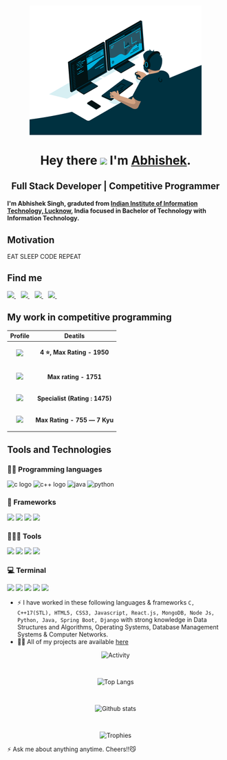 <link href="https://fonts.googleapis.com/css2?family=Roboto:wght@300&display=swap" rel="stylesheet">

<!-- ![](https://visitor-badge.glitch.me/badge?page_id=Mrhb787.Mrhb787) -->

<p align="center">
<img src="https://github.com/Mrhb787/Mrhb787/blob/main/code.gif" height="300px"> 
</p>

<div align="center">
  
# Hey there <img src="https://media.giphy.com/media/hvRJCLFzcasrR4ia7z/giphy.gif" width="25px"> I'm [Abhishek](https://github.com/Mrhb787/).
## Full Stack Developer | Competitive Programmer
</div>

#### I'm Abhishek Singh, graduted from  [Indian Institute of Information Technology, Lucknow](https://iiitl.ac.in/), India focused in Bachelor of Technology with Information Technology.

## Motivation
EAT SLEEP CODE REPEAT

## Find me 

  <a href="https://www.linkedin.com/in/abhishek-singh-90a854192/">
    <img src="https://img.shields.io/badge/linkedin-%230077B5.svg?&style=for-the-badge&logo=linkedin&logoColor=white" />
  </a>&nbsp;&nbsp;
  <a href="https://www.instagram.com/sengar24x7/">
    <img src="https://img.shields.io/badge/instagram-%23E4405F.svg?&style=for-the-badge&logo=instagram&logoColor=white" />        
  </a>&nbsp;&nbsp;
  <a href="https://github.com/Mrhb787/">
    <img src="https://img.shields.io/badge/GitHub-100000?style=for-the-badge&logo=github&logoColor=white" />        
  </a>&nbsp;&nbsp;
  <a href="mailto:Abhishekworks787@gmail.com">
    <img src="https://img.shields.io/badge/Gmail-D14836?style=for-the-badge&logo=gmail&logoColor=white"/>
  </a>&nbsp;&nbsp;
  
  
## My work in competitive programming

  | Profile | Deatils |
  | :---: | :---: |
  |<a href="https://www.codechef.com/users/mr_hitman"><img src="https://cdn.codechef.com/sites/all/themes/abessive/cc-logo.svg" width="100px"/></a> | <p> <b>4 ⭐, Max Rating - 1950 | Division 2</b><br> </p> |
  |<a href="https://www.hackerearth.com/@mrhitman"><img src="https://img.shields.io/badge/HackerEarth-%232C3454.svg?&style=for-the-badge&logo=HackerEarth&logoColor=Blue"/></a> | <p><b>Max rating - 1751</b> <br></p> |
  |<a href="https://codeforces.com/profile/Mr.HITMAN#"><img src="https://codeforces.org/s/97341/images/codeforces-logo-with-telegram.png" width="100px"/></a> | <p><b>Specialist (Rating : 1475)</b> <br></p> |
  |<a href="https://atcoder.jp/users/MrHITMAN"><img src="https://img.atcoder.jp/assets/atcoder.png"  width="40px" width="100px"/></a> | <p> <b> Max Rating - 755 ― 7 Kyu</b><br> </p> |

  
## Tools and Technologies

### 👨‍💻 Programming languages

<p>
  <img alt="c logo" src="https://img.shields.io/badge/C-00599C?style=for-the-badge&logo=c&logoColor=white" /> 
  <img alt="c++ logo" src="https://img.shields.io/badge/c++-%2300599C.svg?style=for-the-badge&logo=c%2B%2B&logoColor=white" /> 
  <img alt="java" src="https://img.shields.io/badge/Java-323330?style=for-the-badge&logo=javascript&logoColor=F7DF1E" />
  <img alt="python" src="https://img.shields.io/badge/Python-14354C?style=for-the-badge&logo=python&logoColor=white" />
</p>

### 🚀 Frameworks
<p>
  <img src="https://img.shields.io/badge/Node.js-43853D?style=for-the-badge&logo=node.js&logoColor=white" />
  <img src="https://img.shields.io/badge/Spring-6DB33F?style=for-the-badge&logo=spring&logoColor=white" />
  <img src="https://img.shields.io/badge/Django-092E20?style=for-the-badge&logo=django&logoColor=green" />
  <img src="https://img.shields.io/badge/django%20rest-ff1709?style=for-the-badge&logo=django&logoColor=white" />
</p>


### 🧑🏻‍💻 Tools
<p>
  <img src="https://img.shields.io/badge/Notepad++-90E59A.svg?style=for-the-badge&logo=notepad%2B%2B&logoColor=black" />
  <img src="https://img.shields.io/badge/Visual_Studio_Code-0078D4?style=for-the-badge&logo=visual%20studio%20code&logoColor=white"/>
  <img src="https://img.shields.io/badge/IntelliJ_IDEA-000000.svg?style=for-the-badge&logo=intellij-idea&logoColor=white" />
  <img src="https://img.shields.io/badge/sublime_text-%23575757.svg?&style=for-the-badge&logo=sublime-text&logoColor=important" />
</p>


### 💻 Terminal
<p>
  <img src="https://img.shields.io/badge/GIT-E44C30?style=for-the-badge&logo=git&logoColor=white" />
  <img src="https://img.shields.io/badge/GNU%20Bash-4EAA25?style=for-the-badge&logo=GNU%20Bash&logoColor=white"/>
  <img src="https://img.shields.io/badge/iTerm2-000000?style=for-the-badge&logo=iterm2&logoColor=whit" />
  <img src="https://img.shields.io/badge/powershell-5391FE?style=for-the-badge&logo=powershell&logoColor=white" />
  <img src="https://img.shields.io/badge/windows%20terminal-4D4D4D?style=for-the-badge&logo=windows%20terminal&logoColor=white" />
</p>

- ⚡️ I have worked in these following languages & frameworks `C, C++17(STL), HTML5, CSS3, Javascript, React.js, MongoDB, Node Js, Python, Java, Spring Boot, Django` with strong knowledge in Data Structures and Algorithms, Operating Systems, Database Management Systems & Computer Networks.
- 👨‍💻 All of my projects are available  [here](https://github.com/Mrhb787?tab=repositories)

<div align="center">
  
  ![Activity](https://github-profile-summary-cards.vercel.app/api/cards/profile-details?username=Mrhb787&theme=vue)
  
  <br>
  
  ![Top Langs](https://github-readme-stats.vercel.app/api/top-langs/?username=Mrhb787)
  
  <br>
  
  ![Github stats](https://github-readme-stats.vercel.app/api?username=Mrhb787&show_icons=true)
  
  <br>
  
  ![Trophies](https://github-profile-trophy.vercel.app/?username=Mrhb787)
  
</div>

⚡ Ask me about anything anytime. Cheers!!:smirk_cat:
